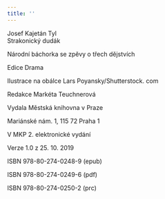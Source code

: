 ```yaml
---
title: ''
---
```


Josef Kajetán Tyl  
Strakonický dudák

Národní báchorka se zpěvy o třech dějstvích

Edice Drama

Ilustrace na obálce Lars Poyansky/Shutterstock. com

Redakce Markéta Teuchnerová

Vydala Městská knihovna v Praze

Mariánské nám. 1, 115 72 Praha 1

V MKP 2. elektronické vydání

Verze 1.0 z 25. 10. 2019

ISBN 978-80-274-0248-9 (epub)

ISBN 978-80-274-0249-6 (pdf)

ISBN 978-80-274-0250-2 (prc)
